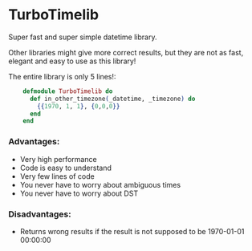 TurboTimelib
============

Super fast and super simple datetime library.

Other libraries might give more correct results, but they
are not as fast, elegant and easy to use as this library!

The entire library is only 5 lines!:

```elixir
    defmodule TurboTimelib do
      def in_other_timezone(_datetime, _timezone) do
        {{1970, 1, 1}, {0,0,0}}
      end
    end
```

### Advantages:

 - Very high performance
 - Code is easy to understand
 - Very few lines of code
 - You never have to worry about ambiguous times
 - You never have to worry about DST

### Disadvantages:

 - Returns wrong results if the result is not supposed to be 1970-01-01 00:00:00
